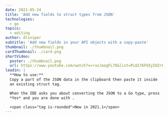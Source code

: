 ```yaml
---
date: 2021-05-24
title: 'Add new fields to struct types from JSON'
technologies:
  - go
topics:
  - editing
author: dlsniper
subtitle: 'Add new fields in your API objects with a copy-paste'
thumbnail: ./thumbnail.png
cardThumbnail: ./card.png
shortVideo:
  poster: ./thumbnail.png
  url: https://www.youtube.com/watch?v=rusJaogFL78&list=PLQ176FUIyIUZrbrlz4AY1V8VzBJKZyVlW&index=7
leadin: |
  **How to use:**
  Copy a part of the JSON data in the clipboard then paste it inside
  an existing struct tag.

  When the IDE asks you about converting the JSON to a Go type, press
  *Yes* and you are done with .

  <span class="tag is-rounded">New in 2021.1</span>
---
```


